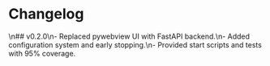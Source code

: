 # Changelog
\n## v0.2.0\n- Replaced pywebview UI with FastAPI backend.\n- Added configuration system and early stopping.\n- Provided start scripts and tests with 95% coverage.
